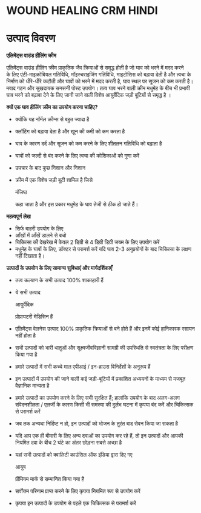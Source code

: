 # WOUND HEALING CRM HINDI

# उत्पाद विवरण

**एलिमेंट्स वाउंड हीलिंग क्रीम**

एलिमेंट्स वाउंड हीलिंग क्रीम प्राकृतिक जैव क्रियाओं से समृद्ध होती है जो घाव को भरने में मदद करने के लिए एंटी-माइक्रोबियल गतिविधि, मॉइस्चराइजिंग गतिविधि, माइटोसिस को बढ़ावा देती है और त्वचा के निर्माण को धीरे-धीरे कटौती और घावों को भरने में मदद करती है, घाव स्थल पर सूजन को कम करती है। मवाद गठन और सुखदायक सनसनी पोस्ट उपयोग। तत्व घाव भरने वाली क्रीम मधुमेह के बीच भी प्रभावी घाव भरने को बढ़ावा देने के लिए जानी जाने वाली विशेष आयुर्वेदिक जड़ी बूटियों से समृद्ध है ।

**क्यों एक घाव हीलिंग क्रीम का उपयोग करना चाहिए?**

- क्योंकि यह नॉर्मल क्रीम्स से बहुत ज्यादा है
- क्लॉटिंग को बढ़ावा देता है और खून की कमी को कम करता है
- घाव के कारण दर्द और सूजन को कम करने के लिए शीतलन गतिविधि को बढ़ाता है
- घावों को जल्दी से बंद करने के लिए त्वचा की कोशिकाओं को गुणा करें
- उपचार के बाद कुछ निशान और निशान
- क्रीम में एक विशेष जड़ी बूटी शामिल है जिसे

    मंजिष्ठ

    कहा जाता है और इस प्रकार मधुमेह के घाव तेजी से ठीक हो जाते हैं।

**महत्वपूर्ण लेख**

- सिर्फ बाहरी उपयोग के लिए
- आँखों में आँखें डालने से बचो
- चिकित्सा की देखरेख में केवल 2 डिग्री से 4 डिग्री डिग्री जख्म के लिए उपयोग करें
- मधुमेह के घावों के लिए, डॉक्टर से परामर्श करें यदि घाव 2-3 अनुप्रयोगों के बाद चिकित्सा के लक्षण नहीं दिखाता है।

**उत्पादों के उपयोग के लिए सामान्य सुविधाएं और मार्गदर्शिकाएँ**

- तत्व कल्याण के सभी उत्पाद 100% शाकाहारी हैं
- ये सभी उत्पाद

    आयुर्वेदिक

    प्रोप्रायटरी मेडिसिन हैं

- एलिमेंट्स वेलनेस उत्पाद 100% प्राकृतिक क्रियाओं से बने होते हैं और इनमें कोई हानिकारक रसायन नहीं होता है
- सभी उत्पादों को भारी धातुओं और सूक्ष्मजीवविज्ञानी सामग्री की उपस्थिति से स्वतंत्रता के लिए परीक्षण किया गया है
- हमारे उत्पादों में सभी कच्चे माल एपीआई / इन-हाउस विनिर्देशों के अनुरूप हैं
- इन उत्पादों में उपयोग की जाने वाली कई जड़ी-बूटियों में प्रकाशित अध्ययनों के माध्यम से मजबूत वैज्ञानिक मान्यता है
- हमारे उत्पादों का उपयोग करने के लिए सभी सुरक्षित हैं; हालांकि उपयोग के बाद अलग-अलग संवेदनशीलता / एलर्जी के कारण किसी भी समस्या की दुर्लभ घटना में कृपया बंद करें और चिकित्सक से परामर्श करें
- जब तक अन्यथा निर्दिष्ट न हो, इन उत्पादों को भोजन के तुरंत बाद सेवन किया जा सकता है
- यदि आप एक ही बीमारी के लिए अन्य दवाओं का उपयोग कर रहे हैं, तो इन उत्पादों और आपकी नियमित दवा के बीच 2 घंटे का अंतर छोड़ना सबसे अच्छा है
- यहां सभी उत्पादों को क्वालिटी काउंसिल ऑफ इंडिया द्वारा दिए गए

    आयुष

    प्रीमियम मार्क से सम्मानित किया गया है

- सर्वोत्तम परिणाम प्राप्त करने के लिए कृपया नियमित रूप से उपयोग करें
- कृपया इन उत्पादों के उपयोग से पहले एक चिकित्सक से परामर्श करें
